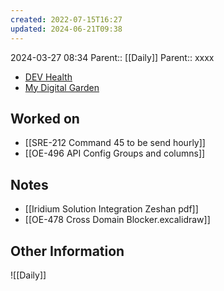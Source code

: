 ```yaml
---
created: 2022-07-15T16:27
updated: 2024-06-21T09:38
---
```

2024-03-27 08:34
Parent:: [[Daily]] 
Parent:: xxxx

- [DEV Health](https://health-configdev.mixtelematics.com/public/mapshow.htm?id=2001&mapid=1A35514B-E08F-4B7C-90B8-CD1774AE8CA3)
- [My Digital Garden](https://my-digital-garden-ten-inky.vercel.app/)

## Worked on

- [[SRE-212 Command 45 to be send hourly]]
- [[OE-496 API Config Groups and columns]]

## Notes

- [[Iridium Solution Integration Zeshan pdf]]
- [[OE-478 Cross Domain Blocker.excalidraw]]

## Other Information

![[Daily]]
